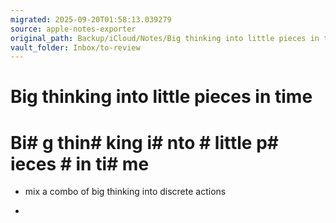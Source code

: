 ```yaml
---
migrated: 2025-09-20T01:58:13.039279
source: apple-notes-exporter
original_path: Backup/iCloud/Notes/Big thinking into little pieces in time.md
vault_folder: Inbox/to-review
---
```

# Big thinking into little pieces in time

# Bi# g thin# king i# nto # little p# ieces # in ti# me 

- mix a combo of big thinking into discrete actions 

- 

